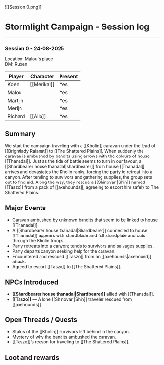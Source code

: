 ![[Session 0.png]]
# Stormlight Campaign - Session log
___

### Session 0 - 24-08-2025 
Location: Malou's place<br>
DM: Ruben

| Player  | Character   | Present |
| ------- | ----------- | ------- |
| Koen    | [[Merikal]] | Yes     |
| Malou   |             | Yes     |
| Martijn |             | Yes     |
| Merijn  |             | Yes     |
| Richard | [[Aila]]    | Yes     |

## Summary  
We start the campaign traveling with a [[Kholin]] caravan under the lead of [[Brightlady Ralanat]] to [[The Shattered Plains]]. When suddenly the caravan is ambushed by bandits using arrows with the colours of house [[Thanadal]]. Just as the tide of battle seems to turn in our favour, a [[Shardbearer house thanadal|shardbearer]] from house [[Thanadal]] arrives and devastates the Kholin ranks, forcing the party to retreat into a canyon. After tending to survivors and gathering supplies, the group sets out to find aid. Along the way, they rescue a [[Shinovar |Shin]] named [[Taszo]] from a pack of [[axehounds]], agreeing to escort him safely to The Shattered Plains.  

## Major Events  
- Caravan ambushed by unknown bandits that seem to be linked to house [[Thanadal]].  
- A [[Shardbearer house thanadal|Shardbearer]] connected to house [[Thanadal]] appears with shardblade and full shardplate and cuts through the Kholin troops.  
- Party retreats into a canyon; tends to survivors and salvages supplies.  
- Party departs canyon seeking help for the caravan.  
- Encountered and rescued [[Taszo]] from an [[axehounds|axehound]] attack.  
- Agreed to escort [[Taszo]] to [[The Shattered Plains]].  

## NPCs Introduced  
- **[[Shardbearer house thanadal|Shardbearer]]** allied with [[Thanadal]].  
- **[[Taszo]]** — A lone [[Shinovar |Shin]] traveler rescued from [[axehounds]].  

## Open Threads / Quests  
- Status of the [[Kholin]] survivors left behind in the canyon.  
- Mystery of why the bandits ambushed the caravan.  
- [[Taszo]]’s reason for traveling to [[The Shattered Plains]].  

## Loot and rewards




